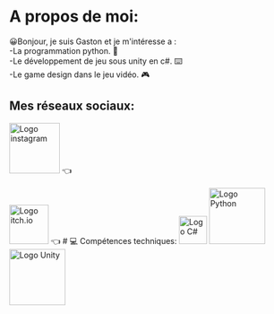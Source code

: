 # A propos de moi:
😀Bonjour, je suis Gaston et je m'intéresse a :<br>
-La programmation python. 🐍<br>
-Le développement de jeu sous unity en c#. ⌨️<br>
-Le game design dans le jeu vidéo. 🎮

## Mes réseaux sociaux:
<a href="https://instagram.com/tongas_unity">
  <img src="" alt="Logo instagram" width="90"/></a> 👈
<br>
<br>
<a href="https://odinseil.itch.io">
  <img src="https://static.itch.io/images/logo-white-new.svg" alt="Logo itch.io" width="70"/></a> 👈
# 💻 Compétences techniques:
<img src="https://upload.wikimedia.org/wikipedia/commons/b/bd/Logo_C_sharp.svg" alt="Logo C#" width="50"/>
<img src="https://www.python.org/static/community_logos/python-logo.png" alt="Logo Python" width="100"/>
<img src="https://platform.polygon.com/wp-content/uploads/sites/2/chorus/uploads/chorus_asset/file/14657301/unity1.0.1488857007.png?quality=90&strip=all&crop=2.5265957446808%2C0%2C94.946808510638%2C100&w=750" alt="Logo Unity" width="100"/>
